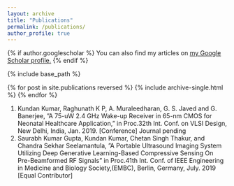 ```yaml
---
layout: archive
title: "Publications"
permalink: /publications/
author_profile: true
---
```


{% if author.googlescholar %}
  You can also find my articles on <u><a href="{{author.googlescholar}}">my Google Scholar profile</a>.</u>
{% endif %}

{% include base_path %}

{% for post in site.publications reversed %}
  {% include archive-single.html %}
{% endfor %}

1. Kundan Kumar, Raghunath K P, A. Muraleedharan, G. S. Javed and G. Banerjee,
”A 75-uW 2.4 GHz Wake-up Receiver in 65-nm CMOS for Neonatal Healthcare
Application,” in Proc.32th Int. Conf. on VLSI Design, New Delhi, India, Jan. 2019.
[Conference] Journal pending
2. Saurabh Kumar Gupta, Kundan Kumar, Chetan Singh Thakur, and Chandra Sekhar
Seelamantula, ”A Portable Ultrasound Imaging System Utilizing Deep Generative
Learning-Based Compressive Sensing On Pre-Beamformed RF Signals” in Proc.41th
Int. Conf. of IEEE Engineering in Medicine and Biology Society,(EMBC), Berlin,
Germany, July. 2019 [Equal Contributor]


